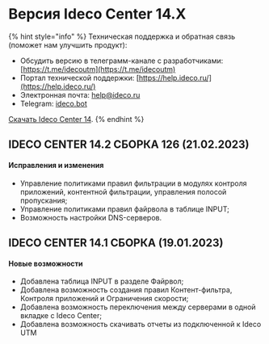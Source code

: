 # Версия Ideco Center 14.Х

{% hint style="info" %}
Техническая поддержка и обратная связь (поможет нам улучшить продукт):
* Обсудить версию в телеграмм-канале с разработчиками: [https://t.me/idecoutm](https://t.me/idecoutm)
* Портал технической поддержки: [https://help.ideco.ru/](https://help.ideco.ru/)
* Электронная почта: help@ideco.ru
* Telegram: [ideco.bot](https://telegram.im/@ideco_support_bot)

[Скачать Ideco Center 14](https://my.ideco.ru/). 
{% endhint %}

## IDECO CENTER 14.2 СБОРКА 126 (21.02.2023)

#### Исправления и изменения

* Управление политиками правил фильтрации в модулях контроля приложений, контентной фильтрации, управления полосой пропускания;
* Управление политиками правил файрвола в таблице INPUT;
* Возможность настройки DNS-серверов.

## IDECO CENTER 14.1 СБОРКА (19.01.2023)

#### Новые возможности

* Добавлена таблица INPUT в разделе Файрвол;
* Добавлена возможность создания правил Контент-фильтра, Контроля приложений и Ограничения скорости;
* Добавлена возможность переключения между серверами в одной вкладке с Ideco Center;
* Добавлена возможность скачивать отчеты из подключенной к Ideco UTM
